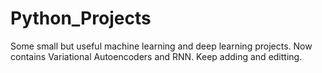# Python_Projects
Some small but useful machine learning and deep learning projects. Now contains Variational Autoencoders and RNN. Keep adding and editting. 
